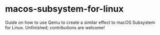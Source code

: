 # macos-subsystem-for-linux
Guide on how to use Qemu to create a similar effect to macOS Subsystem for Linux. Unfinished; contributions are welcome!
